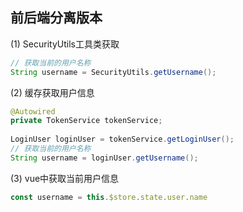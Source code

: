 ## 前后端分离版本  

(1) SecurityUtils工具类获取

```java
// 获取当前的用户名称
String username = SecurityUtils.getUsername();
```

(2) 缓存获取用户信息

```java
@Autowired
private TokenService tokenService;
	
LoginUser loginUser = tokenService.getLoginUser();
// 获取当前的用户名称
String username = loginUser.getUsername();
```

(3) vue中获取当前用户信息

```js
const username = this.$store.state.user.name
```


